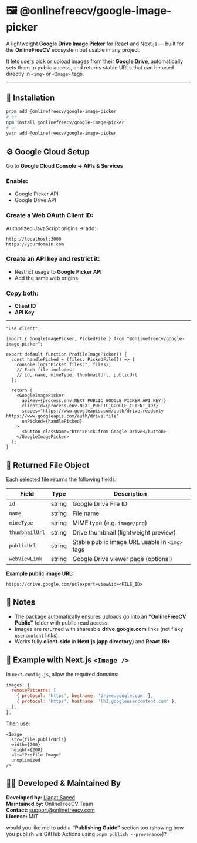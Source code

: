 # 🖼️ @onlinefreecv/google-image-picker

A lightweight **Google Drive Image Picker** for React and Next.js — built for the **OnlineFreeCV** ecosystem but usable in any project.

It lets users pick or upload images from their **Google Drive**, automatically sets them to public access, and returns stable URLs that can be used directly in `<img>` or `<Image>` tags.

---

## 🚀 Installation

```bash
pnpm add @onlinefreecv/google-image-picker
# or
npm install @onlinefreecv/google-image-picker
# or
yarn add @onlinefreecv/google-image-picker
```

## ⚙️ Google Cloud Setup

Go to **Google Cloud Console → APIs & Services**

### Enable:
- Google Picker API  
- Google Drive API  

### Create a Web OAuth Client ID:
Authorized JavaScript origins → add:
```
http://localhost:3000
https://yourdomain.com
```

### Create an API key and restrict it:
- Restrict usage to **Google Picker API**  
- Add the same web origins  

### Copy both:
- **Client ID**  
- **API Key**

----

```tsx
"use client";

import { GoogleImagePicker, PickedFile } from "@onlinefreecv/google-image-picker";

export default function ProfileImagePicker() {
  const handlePicked = (files: PickedFile[]) => {
    console.log("Picked files:", files);
    // Each file includes:
    // id, name, mimeType, thumbnailUrl, publicUrl
  };

  return (
    <GoogleImagePicker
      apiKey={process.env.NEXT_PUBLIC_GOOGLE_PICKER_API_KEY!}
      clientId={process.env.NEXT_PUBLIC_GOOGLE_CLIENT_ID!}
      scopes="https://www.googleapis.com/auth/drive.readonly https://www.googleapis.com/auth/drive.file"
      onPicked={handlePicked}
    >
      <button className="btn">Pick from Google Drive</button>
    </GoogleImagePicker>
  );
}

```

## 📸 Returned File Object

Each selected file returns the following fields:

| Field          | Type   | Description                                      |
|----------------|--------|--------------------------------------------------|
| `id`           | string | Google Drive File ID                             |
| `name`         | string | File name                                        |
| `mimeType`     | string | MIME type (e.g. `image/png`)                     |
| `thumbnailUrl` | string | Drive thumbnail (lightweight preview)            |
| `publicUrl`    | string | Stable public image URL usable in `<img>` tags   |
| `webViewLink`  | string | Google Drive viewer page (optional)              |

**Example public image URL:**
```
https://drive.google.com/uc?export=view&id=<FILE_ID>
```

## 🧠 Notes

- The package automatically ensures uploads go into an **"OnlineFreeCV Public"** folder with public read access.  
- Images are returned with shareable **drive.google.com** links (not flaky `usercontent` links).  
- Works fully **client-side** in **Next.js (app directory)** and **React 18+**.

## 🧱 Example with Next.js `<Image />`

In `next.config.js`, allow the required domains:

```js
images: {
  remotePatterns: [
    { protocol: 'https', hostname: 'drive.google.com' },
    { protocol: 'https', hostname: 'lh3.googleusercontent.com' },
  ],
},
```

Then use:

```tsx
<Image
  src={file.publicUrl!}
  width={200}
  height={200}
  alt="Profile Image"
  unoptimized
/>
```

## 👨‍💻 Developed & Maintained By

**Developed by:** [Liaqat Saeed](https://www.linkedin.com/in/liaqat-saeed)  
**Maintained by:** OnlineFreeCV Team  
**Contact:** support@onlinefreecv.com  
**License:** MIT

would you like me to add a **“Publishing Guide”** section too (showing how you publish via GitHub Actions using `pnpm publish --provenance`)?